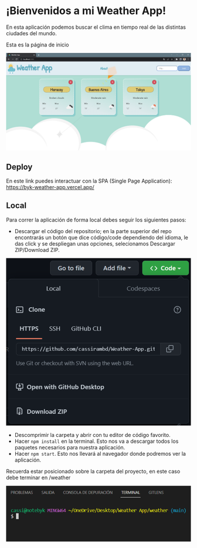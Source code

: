 # ¡Bienvenidos a mi Weather App!


En esta aplicación podemos buscar el clima en tiempo real de las distintas ciudades del mundo.

Esta es la página de inicio

![home](./src/img/home.png)

## Deploy
En este link puedes interactuar con la SPA (Single Page Application): https://byk-weather-app.vercel.app/

## Local
Para correr la aplicación de forma local debes seguir los siguientes pasos:

- Descargar el código del repositorio; en la parte superior del repo encontrarás un botón que dice código/code dependiendo del idioma, le das click y se despliegan unas opciones, selecionamos Descargar ZIP/Download ZIP.

![github](./src/img/github.png)

- Descomprimir la carpeta y abrir con tu editor de código favorito.
- Hacer `npm install` en la terminal. Esto nos va a descargar todos los paquetes necesarios para nuestra aplicación.
- Hacer `npm start`. Esto nos llevará al navegador donde podremos ver la aplicación.

Recuerda estar posicionado sobre la carpeta del proyecto, en este caso debe terminar en /weather

![cmd](./src/img/cmd.png)